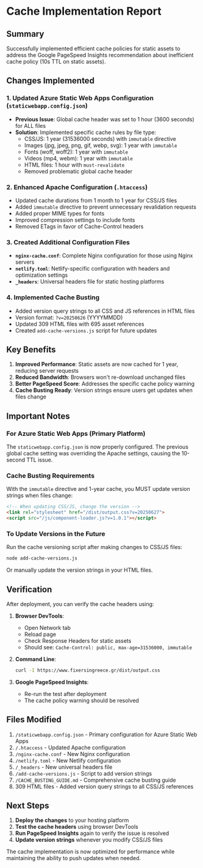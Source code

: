 # Cache Implementation Report

## Summary

Successfully implemented efficient cache policies for static assets to address the Google PageSpeed Insights recommendation about inefficient cache policy (10s TTL on static assets).

## Changes Implemented

### 1. Updated Azure Static Web Apps Configuration (`staticwebapp.config.json`)

- **Previous Issue**: Global cache header was set to 1 hour (3600 seconds) for ALL files
- **Solution**: Implemented specific cache rules by file type:
  - CSS/JS: 1 year (31536000 seconds) with `immutable` directive
  - Images (jpg, jpeg, png, gif, webp, svg): 1 year with `immutable`
  - Fonts (woff, woff2): 1 year with `immutable`
  - Videos (mp4, webm): 1 year with `immutable`
  - HTML files: 1 hour with `must-revalidate`
  - Removed problematic global cache header

### 2. Enhanced Apache Configuration (`.htaccess`)

- Updated cache durations from 1 month to 1 year for CSS/JS files
- Added `immutable` directive to prevent unnecessary revalidation requests
- Added proper MIME types for fonts
- Improved compression settings to include fonts
- Removed ETags in favor of Cache-Control headers

### 3. Created Additional Configuration Files

- **`nginx-cache.conf`**: Complete Nginx configuration for those using Nginx servers
- **`netlify.toml`**: Netlify-specific configuration with headers and optimization settings
- **`_headers`**: Universal headers file for static hosting platforms

### 4. Implemented Cache Busting

- Added version query strings to all CSS and JS references in HTML files
- Version format: `?v=20250626` (YYYYMMDD)
- Updated 309 HTML files with 695 asset references
- Created `add-cache-versions.js` script for future updates

## Key Benefits

1. **Improved Performance**: Static assets are now cached for 1 year, reducing server requests
2. **Reduced Bandwidth**: Browsers won't re-download unchanged files
3. **Better PageSpeed Score**: Addresses the specific cache policy warning
4. **Cache Busting Ready**: Version strings ensure users get updates when files change

## Important Notes

### For Azure Static Web Apps (Primary Platform)
The `staticwebapp.config.json` is now properly configured. The previous global cache setting was overriding the Apache settings, causing the 10-second TTL issue.

### Cache Busting Requirements
With the `immutable` directive and 1-year cache, you MUST update version strings when files change:

```html
<!-- When updating CSS/JS, change the version -->
<link rel="stylesheet" href="/dist/output.css?v=20250627">
<script src="/js/component-loader.js?v=1.0.1"></script>
```

### To Update Versions in the Future
Run the cache versioning script after making changes to CSS/JS files:
```bash
node add-cache-versions.js
```

Or manually update the version strings in your HTML files.

## Verification

After deployment, you can verify the cache headers using:

1. **Browser DevTools**:
   - Open Network tab
   - Reload page
   - Check Response Headers for static assets
   - Should see: `Cache-Control: public, max-age=31536000, immutable`

2. **Command Line**:
   ```bash
   curl -I https://www.fixersingreece.gr/dist/output.css
   ```

3. **Google PageSpeed Insights**:
   - Re-run the test after deployment
   - The cache policy warning should be resolved

## Files Modified

1. `/staticwebapp.config.json` - Primary configuration for Azure Static Web Apps
2. `/.htaccess` - Updated Apache configuration
3. `/nginx-cache.conf` - New Nginx configuration
4. `/netlify.toml` - New Netlify configuration
5. `/_headers` - New universal headers file
6. `/add-cache-versions.js` - Script to add version strings
7. `/CACHE_BUSTING_GUIDE.md` - Comprehensive cache busting guide
8. 309 HTML files - Added version query strings to all CSS/JS references

## Next Steps

1. **Deploy the changes** to your hosting platform
2. **Test the cache headers** using browser DevTools
3. **Run PageSpeed Insights** again to verify the issue is resolved
4. **Update version strings** whenever you modify CSS/JS files

The cache implementation is now optimized for performance while maintaining the ability to push updates when needed.